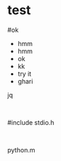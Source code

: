 # test

#ok <br>

- hmm
- hmm
- ok
- kk
- try it
- ghari

jq

<br>

#include stdio.h

<br>

python.m

